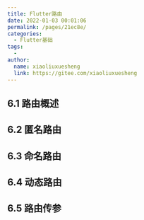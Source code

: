 ```yaml
---
title: Flutter路由
date: 2022-01-03 00:01:06
permalink: /pages/21ec8e/
categories:
  - Flutter基础
tags:
  - 
author: 
  name: xiaoliuxuesheng
  link: https://gitee.com/xiaoliuxuesheng
---
```


## 6.1 路由概述

## 6.2 匿名路由

## 6.3 命名路由

## 6.4 动态路由

## 6.5 路由传参

